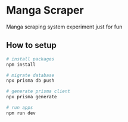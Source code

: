 # Manga Scraper

Manga scraping system experiment just for fun

## How to setup

```bash
# install packages
npm install

# migrate database
npx prisma db push

# generate prisma client
npx prisma generate

# run apps
npm run dev
```
